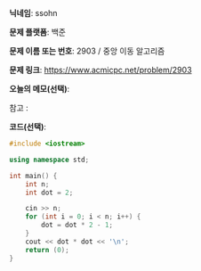 **닉네임**: ssohn

**문제 플랫폼**: 백준

**문제 이름 또는 번호**:  2903 / 중앙 이동 알고리즘

**문제 링크**: https://www.acmicpc.net/problem/2903

**오늘의 메모(선택)**:

참고 :

**코드(선택)**:

```c++
#include <iostream>

using namespace std;

int main() {
	int n;
	int dot = 2;

	cin >> n;
	for (int i = 0; i < n; i++) {
		dot = dot * 2 - 1;
	}
	cout << dot * dot << '\n';
	return (0);
}
```

